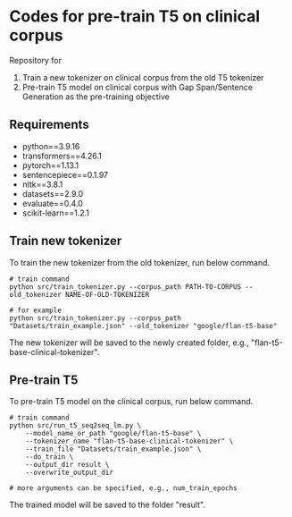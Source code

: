 # Codes for pre-train T5 on clinical corpus
Repository for
1. Train a new tokenizer on clinical corpus from the old T5 tokenizer
2. Pre-train T5 model on clinical corpus with Gap Span/Sentence Generation as the pre-training objective


## Requirements
- python==3.9.16
- transformers==4.26.1
- pytorch==1.13.1
- sentencepiece==0.1.97
- nltk==3.8.1
- datasets==2.9.0
- evaluate==0.4.0
- scikit-learn==1.2.1


## Train new tokenizer
To train the new tokenizer from the old tokenizer, run below command.

```
# train command
python src/train_tokenizer.py --corpus_path PATH-TO-CORPUS --old_tokenizer NAME-OF-OLD-TOKENIZER

# for example
python src/train_tokenizer.py --corpus_path "Datasets/train_example.json" --old_tokenizer "google/flan-t5-base"
```
The new tokenizer will be saved to the newly created folder, e.g., "flan-t5-base-clinical-tokenizer". 


## Pre-train T5
To pre-train T5 model on the clinical corpus, run below command.
```
# train command
python src/run_t5_seq2seq_lm.py \
    --model_name_or_path "google/flan-t5-base" \
    --tokenizer_name "flan-t5-base-clinical-tokenizer" \
    --train_file "Datasets/train_example.json" \
    --do_train \
    --output_dir result \
    --overwrite_output_dir

# more arguments can be specified, e.g., num_train_epochs
```
The trained model will be saved to the folder "result".